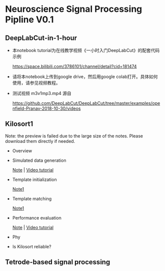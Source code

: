 # Neuroscience Signal Processing Pipline V0.1

## DeepLabCut-in-1-hour

- 本notebook tutorial为在线教学视频《一小时入门DeepLabCut》的配套代码示例
  
  https://space.bilibili.com/3786101/channel/detail?cid=181474
  
- 请将本notebook上传到google drive，然后用google colab打开。具体如何使用，请参见视频教程。

- 测试视频 m3v1mp3.mp4 源自

  https://github.com/DeepLabCut/DeepLabCut/tree/master/examples/openfield-Pranav-2018-10-30/videos


## Kilosort1
  Note: the preview is failed due to the large size of the notes. Please download them directly if needed.

- Overview

- Simulated data generation

  [Note](https://github.com/BrainOdyssey2050/Pipline/blob/main/make_eMouseData.m.pdf)  |  [Video tutorial](https://www.bilibili.com/video/BV19b4y1f7hw/)

- Template initialization

  [Note1](https://sway.office.com/sHeWvdzA8oSOrExg?ref=Link)

- Template matching

  [Note1](https://github.com/BrainOdyssey2050/Pipline/blob/main/KiloSort_MainOptimization.png)

- Performance evaluation

  [Note](https://github.com/BrainOdyssey2050/Pipline/blob/main/Benchmark_simulation.m.pdf)  |  [Video tutorial](https://www.bilibili.com/video/BV1Mq4y1E758)

- Phy

- Is Kilosort reliable?

## Tetrode-based signal processing